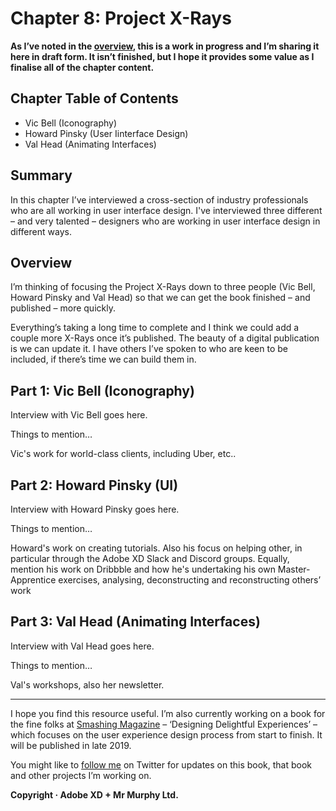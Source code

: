 Chapter 8: Project X-Rays
=========================

**As I’ve noted in the [overview](https://github.com/fehler/building-beautiful-uis/blob/master/00-Overview.md), this is a work in progress and I’m sharing it here in draft form. It isn’t finished, but I hope it provides some value as I finalise all of the chapter content.**



Chapter Table of Contents
-------------------------

+ Vic Bell (Iconography)
+ Howard Pinsky (User Iinterface Design)
+ Val Head (Animating Interfaces)



Summary
-------

In this chapter I’ve interviewed a cross-section of industry professionals who are all working in user interface design. I've interviewed three different – and very talented – designers who are working in user interface design in different ways.



Overview
--------

I’m thinking of focusing the Project X-Rays down to three people (Vic Bell, Howard Pinsky and Val Head) so that we can get the book finished – and published – more quickly.

Everything’s taking a long time to complete and I think we could add a couple more X-Rays once it’s published. The beauty of a digital publication is we can update it. I have others I’ve spoken to who are keen to be included, if there’s time we can build them in.



Part 1: Vic Bell (Iconography)
------------------------------

Interview with Vic Bell goes here.

Things to mention…

Vic's work for world-class clients, including Uber, etc..



Part 2: Howard Pinsky (UI)
--------------------------

Interview with Howard Pinsky goes here.

Things to mention…

Howard's work on creating tutorials. Also his focus on helping other, in particular through the Adobe XD Slack and Discord groups. Equally, mention his work on Dribbble and how he's undertaking his own Master-Apprentice exercises, analysing, deconstructing and reconstructing others’ work



Part 3: Val Head (Animating Interfaces)
---------------------------------------

Interview with Val Head goes here.

Things to mention…

Val's workshops, also her newsletter.


---


I hope you find this resource useful. I’m also currently working on a book for the fine folks at [Smashing Magazine](https://www.smashingmagazine.com) – ‘Designing Delightful Experiences’ – which focuses on the user experience design process from start to finish. It will be published in late 2019.

You might like to [follow me](https://www.twitter.com/fehler) on Twitter for updates on this book, that book and other projects I’m working on.

**Copyright · Adobe XD + Mr Murphy Ltd.**


<!--

Bonus Content

I think the bonus content for this chapter will be Master-Apprentice exercises where I get permission from each of the people we interview to explore an example of their work.

I’ll then analyse, deconstruct and reconstruct it using XD. I’ve run this past the interviewees and it shouldn’t be a problem.

-->